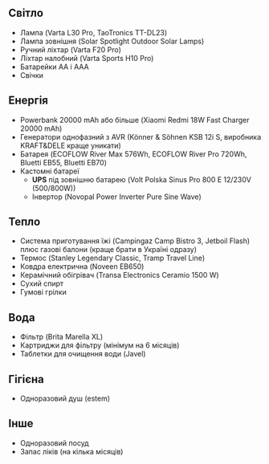 ## Світло
- Лампа (Varta L30 Pro, TaoTronics TT-DL23)
- Лампа зовнішня (Solar Spotlight Outdoor Solar Lamps)
- Ручний ліхтар (Varta F20 Pro)
- Ліхтар налобний (Varta Sports H10 Pro)
- Батарейки АА і ААА
- Свічки

## Енергія
- Powerbank 20000 mAh або більше (Xiaomi Redmi 18W Fast Charger 20000 mAh)
- Генератори однофазний з AVR (Könner & Söhnen KSB 12i S, виробника KRAFT&DELE краще уникати)
- Батарея (ECOFLOW River Max 576Wh, ECOFLOW River Pro 720Wh, Bluetti EB55, Bluetti EB70)
- Кастомні батареї
  - **UPS** під зовнішню батарею (Volt Polska Sinus Pro 800 E 12/230V (500/800W))
  - Інвертор (Novopal Power Inverter Pure Sine Wave)

## Тепло
- Система приготування їжі (Campingaz Camp Bistro 3, Jetboil Flash) плюс газові балони (краще брати в Україні одразу)
- Термос (Stanley Legendary Classic, Tramp Travel Line)
- Ковдра електрична (Noveen EB650)
- Керамічний обігрівач (Transa Electronics Ceramio 1500 W)
- Сухий спирт
- Гумові грілки

## Вода
- Фільтр (Brita Marella XL)
- Картриджи для фільтру (мінімум на 6 місяців)
- Таблетки для очищення води (Javel)

## Гігієна
- Одноразовий душ (estem)

## Інше
- Одноразовий посуд
- Запас ліків (на кілька місяців)
